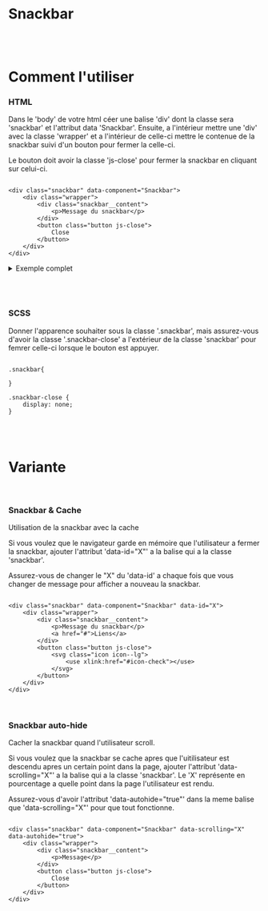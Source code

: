 # Snackbar

<br><br>

# Comment l'utiliser

### **HTML**

Dans le 'body' de votre html céer une balise 'div' dont la classe sera 'snackbar' et l'attribut data 'Snackbar'. Ensuite, a l'intérieur mettre une 'div' avec la classe 'wrapper' et a l'intérieur de celle-ci mettre le contenue de la snackbar suivi d'un bouton pour fermer la celle-ci.

Le bouton doit avoir la classe 'js-close' pour fermer la snackbar en cliquant sur celui-ci.

```

<div class="snackbar" data-component="Snackbar">
    <div class="wrapper">
        <div class="snackbar__content">
            <p>Message du snackbar</p>
        </div>
        <button class="button js-close">
            Close
        </button>
    </div>
</div>

```

<details>
<summary>Exemple complet</summary>

```

<div class="snackbar" data-component="Snackbar" data-id="1">
    <div class="wrapper">
        <div class="snackbar__content">
            <p>Message du snackbar</p>
            <a href="#">Liens</a>
        </div>
        <button class="button js-close">
            <svg class="icon icon--lg">
                <use xlink:href="#icon-check"></use>
            </svg>
        </button>
    </div>
</div>

```

</details>

<br><br>

### **SCSS**

Donner l'apparence souhaiter sous la classe '.snackbar', mais assurez-vous d'avoir la classe '.snackbar-close' a l'extérieur de la classe 'snackbar' pour femrer celle-ci lorsque le bouton est appuyer.

```

.snackbar{

}

.snackbar-close {
    display: none;
}

```

<br><br>

# Variante

<br>

### **Snackbar & Cache**

Utilisation de la snackbar avec la cache

Si vous voulez que le navigateur garde en mémoire que l'utilisateur a fermer la snackbar, ajouter l'attribut 'data-id="X"' a la balise qui a la classe 'snackbar'.

Assurez-vous de changer le "X" du 'data-id' a chaque fois que vous changer de message pour afficher a nouveau la snackbar.

```

<div class="snackbar" data-component="Snackbar" data-id="X">
    <div class="wrapper">
        <div class="snackbar__content">
            <p>Message du snackbar</p>
            <a href="#">Liens</a>
        </div>
        <button class="button js-close">
            <svg class="icon icon--lg">
                <use xlink:href="#icon-check"></use>
            </svg>
        </button>
    </div>
</div>

```

<br>

### **Snackbar auto-hide**

Cacher la snackbar quand l'utilisateur scroll.

Si vous voulez que la snackbar se cache apres que l'uitilisateur est descendu apres un certain point dans la page, ajouter l'attribut 'data-scrolling="X"' a la balise qui a la classe 'snackbar'. Le 'X' représente en pourcentage a quelle point dans la page l'utilisateur est rendu.

Assurez-vous d'avoir l'attribut 'data-autohide="true"' dans la meme balise que 'data-scrolling="X"' pour que tout fonctionne.

```

<div class="snackbar" data-component="Snackbar" data-scrolling="X" data-autohide="true">
    <div class="wrapper">
        <div class="snackbar__content">
            <p>Message</p>
        </div>
        <button class="button js-close">
            Close
        </button>
    </div>
</div>

```

<br><br>
